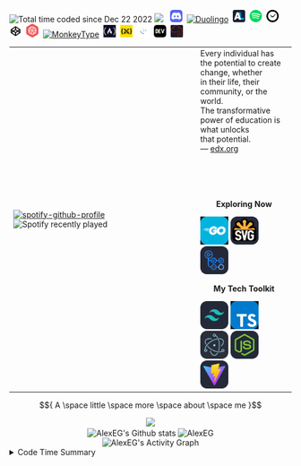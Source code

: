 <img src="https://wakatime.com/badge/user/fbdfdc0f-d449-43dc-8090-ced03a22fe8c.svg" title="Total time coded since Dec 22 2022" /> <img src="https://www.codewars.com/users/AlexEG/badges/micro"> &nbsp; <a href="https://discord.com/users/748017288476622960"><img src="./images/icons/Discord.svg" width="22" title="Discord"></a>&nbsp; <a href="https://www.duolingo.com/profile/AlexEG_"><img src="./images/icons/duolingo.ico" width="22" title="Duolingo" /></a>&nbsp; <a href="https://anilist.co/user/AlexEG/"><img src="./images/icons/anilist.png" width="22" title="AniList" /></a>&nbsp; <a href="https://open.spotify.com/user/31pdpcquhjbfdyqmhp6j6sy3xaxq?si=9b5ec070023c4f52"><img src="./images/icons/spotify.svg" width="22" title="Spotify" /></a>&nbsp; <a href="https://cssbattle.dev/player/alexeg"><img src="./images/icons/wakatime.svg" width="22" title="WakaTime" /></a>&nbsp; <a href="https://codepen.io/AlexEG_/"><img src="./images/icons/codepen.ico" width="22" title="CodePen" /></a>&nbsp; <a href="https://www.codewars.com/users/AlexEG"><img src="./images/icons/codewars.svg" width="22" title="CodeWars" /></a>&nbsp; <a href="https://monkeytype.com/profile/AlexEG"><img src="./images/icons/monkeytype.ico" width="22" title="MonkeyType" /></a>&nbsp; <a href="https://www.freecodecamp.org/fcc4dcee3ab-a388-4f70-9ad9-0ac52ed81dc7"><img src="./images/icons/freecodecamp.png" width="22" title="freecodecamp" /></a>&nbsp; <a href="https://cssbattle.dev/player/alexeg"><img src="./images/icons/cssbattle.png" width="22" title="CSSBattle" /></a>&nbsp; <a href="https://www.frontendmentor.io/profile/AlexEG"><img src="./images/icons/frontendmentor.png" width="22" title="Frontend Mentor" /></a>&nbsp; <a href="https://dev.to/alexeg"><img src="./images/icons/devdotto.svg" width="22" title="dev.to" /></a>&nbsp; <a href="https://tryhackme.com/p/AlexEG"><img src="./images/icons/tryhackme.svg" width="22" title="TryHackMe" /></a>

<table align="center">
<tbody>
  <tr>
    <td width="320"><a href="https://open.spotify.com/user/31pdpcquhjbfdyqmhp6j6sy3xaxq?si=276f333629f5422b" target="_blank"><img src="https://spotify-github-profile.vercel.app/api/view?uid=31pdpcquhjbfdyqmhp6j6sy3xaxq&cover_image=true&theme=default&show_offline=true&background_color=121212&bar_color_cover=true" alt="spotify-github-profile" /></a><img src="https://spotify-recently-played-readme.vercel.app/api?user=31pdpcquhjbfdyqmhp6j6sy3xaxq&count=5&unique=false" alt="Spotify recently played" /></td>
    <td>Every individual has the potential to create change,  whether <br> in their life, their community, or the world.<br> The transformative power of education is what unlocks <br>that potential.<br> — <a href="www.edx.org" target="_blank" >edx.org</a> 
      </br>
      </br>
      </br>
      </br>
      </br>
      <p align="center"><b>Exploring Now</b></p>
      <img src="./images/gif/small/go/go-time-15.gif" width="50" alt="GoLang" loading="lazy"> 
      <img src="./images/icons/SVG-Dark.svg" width="50" alt="HTML SVG"> 
      <img src="./images/icons/githubactions.svg" width="50" alt="GitHub Actions" title="GitHub Actions"> 
      <p align="center"><b>My Tech Toolkit</b></p>
      <img src="./images/icons/TailwindCSS-Dark.svg" width="50" alt="TailwindCSS">
      <img src="./images/gif/small/ts/ts-time-675.gif" width="50" alt="TypeScript" title="TS/JS" loading="lazy">
      <img src="./images/icons/Electron.svg" width="50" alt="Electron">
      <img src="./images/icons/NodeJS-Dark.svg" width="50" alt="NodeJS">
      <img src="./images/icons/Vite-Dark.svg" width="50" alt="Vite">
    </td>
  </tr>
</tbody>
</table>

$${ A \space little \space more \space about \space me }$$

<div align="center">
   <img src="https://github-readme-streak-stats.herokuapp.com/?user=AlexEG&hide_border=true&card_width=420&theme=radical" />
</div>

<div align="center">
  <img src="https://github-readme-stats.vercel.app/api?username=AlexEG&show_icons=true&count_private=true&hide_border=true&theme=radical" alt="AlexEG's Github stats" height="165" loading="lazy" />
  <img src="https://github-readme-stats.vercel.app/api/top-langs/?username=AlexEG&layout=compact&hide_border=true&theme=radical" alt="AlexEG" height="165" loading="lazy" />
</div>

<div align="center">
  <img alt="AlexEG's Activity Graph" src="https://github-readme-activity-graph.vercel.app/graph?username=AlexEG&bg_color=141321&color=F8D866&line=fe428e&point=FFFFFF&hide_border=true" loading="lazy" />
</div>

<details>
  <summary>Code Time Summary</summary>
  <div align="center">
   <img src="https://github-readme-stats.vercel.app/api/wakatime?username=AlexEG&theme=radical&custom_title=Programming%20languages%20used%20since%20Dec%2022,%202022&hide_border=true" loading="lazy" />
  </div> 
 </details>
 <!--
> [!IMPORTANT]\
> Feel free to reuse or adapt any part of my code for your own profile. If you need any assistance or have questions, don’t hesitate to reach out. I’m always happy to help!
-->
<!-- <img src="https://img.shields.io/freecodecamp/points/fcc4dcee3ab-a388-4f70-9ad9-0ac52ed81dc7?logo=freecodecamp&logoColor=%2349f3f2&color=%230a0a49&style=plastic" />-->
<!-- <img src="https://tryhackme-badges.s3.amazonaws.com/AlexEG.png" alt="TryHackMe">-->
